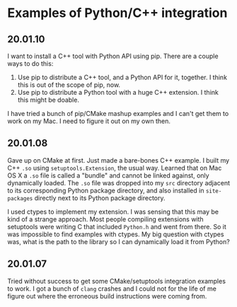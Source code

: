# Examples of Python/C++ integration

## 20.01.10

I want to install a C++ tool with Python API using pip.  There are a couple ways to do this:
1. Use pip to distribute a C++ tool, and a Python API for it, together.  I think this is out of the scope of pip, now.
2. Use pip to distribute a Python tool with a huge C++ extension.  I think this might be doable.

I have tried a bunch of pip/CMake mashup examples and I can't get them to work on my Mac.  I need to figure it out on my own then.

## 20.01.08

Gave up on CMake at first.  Just made a bare-bones C++ example.  I built my C++ `.so` using `setuptools.Extension`, the usual way.  Learned that on Mac OS X a `.so` file is called a "bundle" and cannot be linked against, only dynamically loaded.  The `.so` file was dropped into my `src` directory adjacent to its corresponding Python package directory, and also installed in `site-packages` directly next to its Python package directory.

I used ctypes to implement my extension.  I was sensing that this may be kind of a strange approach.  Most people compiling extensions with setuptools were writing C that included `Python.h` and went from there.  So it was impossible to find examples with ctypes.  My big question with ctypes was, what is the path to the library so I can dynamically load it from Python?

## 20.01.07

Tried without success to get some CMake/setuptools integration examples to work.  I got a bunch of `clang` crashes and I could not for the life of me figure out where the erroneous build instructions were coming from.
